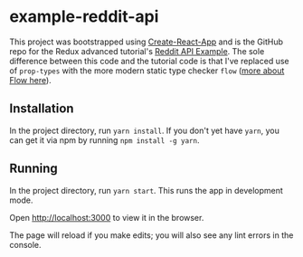 # example-reddit-api

This project was bootstrapped using [Create-React-App](https://github.com/facebook/create-react-app) and is the GitHub repo for the Redux advanced tutorial's [Reddit API Example](https://redux.js.org/advanced/exampleredditapi). The sole difference between this code and the tutorial code is that I've replaced use of `prop-types` with the more modern static type checker `flow` ([more about Flow here](https://flow.org)).

## Installation

In the project directory, run `yarn install`. If you don't yet have `yarn`, you can get it via npm by running `npm install -g yarn`.

## Running

In the project directory, run `yarn start`. This runs the app in development mode.<br>

Open [http://localhost:3000](http://localhost:3000) to view it in the browser.

The page will reload if you make edits; you will also see any lint errors in the console.
